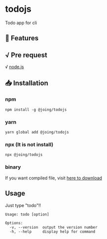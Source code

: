 # todojs
Todo app for cli

## 📝 Features

## √ Pre request
√  [node.js](https://nodejs.org/)

## 📥 Installation
### npm
```
npm install -g @joing/todojs
```
### yarn
```
yarn global add @joing/todojs
```
### npx (It is not install)
```
npx @joing/todojs
```
### binary 
If you want compiled file, visit [here to download](https://github.com/wonjongin/todojs-2020/releases)

## Usage 
Just type "todo"!!

```
Usage: todo [option]

Options:
  -v, --version  output the version number
  -h, --help     display help for command
```
